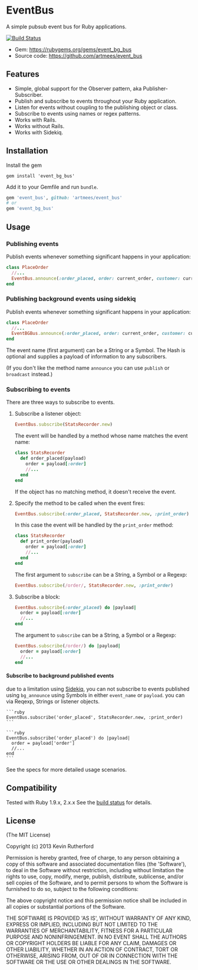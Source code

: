 # EventBus

A simple pubsub event bus for Ruby applications.

[![Build Status](https://travis-ci.org/artmees/event_bus.svg?branch=master)](https://travis-ci.org/artmees/event_bus)

* Gem: <https://rubygems.org/gems/event_bg_bus>
* Source code: <https://github.com/artmees/event_bus>

## Features

* Simple, global support for the Observer pattern, aka Publisher-Subscriber.
* Publish and subscribe to events throughout your Ruby application.
* Listen for events without coupling to the publishing object or class.
* Subscribe to events using names or regex patterns.
* Works with Rails.
* Works without Rails.
* Works with Sidekiq.

## Installation

Install the gem
```
gem install 'event_bg_bus'
```

Add it to your Gemfile and run `bundle`.

``` ruby
gem 'event_bus', github: 'artmees/event_bus'
# or
gem 'event_bg_bus'
```

## Usage

### Publishing events

Publish events whenever something significant happens in your application:

```ruby
class PlaceOrder
  //...
  EventBus.announce(:order_placed, order: current_order, customer: current_user)
end
```

### Publishing background events using sidekiq

Publish events whenever something significant happens in your application:

```ruby
class PlaceOrder
  //...
  EventBGBus.announce(:order_placed, order: current_order, customer: current_user)
end
```

The event name (first argument) can be a String or a Symbol.
The Hash is optional and supplies a payload of information to any subscribers.

(If you don't like the method name `announce` you can use `publish` or
`broadcast` instead.)

### Subscribing to events

There are three ways to subscribe to events.

1. Subscribe a listener object:

    ```ruby
    EventBus.subscribe(StatsRecorder.new)
    ```

    The event will be handled by a method whose name matches the event name:

    ```ruby
    class StatsRecorder
      def order_placed(payload)
        order = payload[:order]
        //...
      end
    end
    ```

    If the object has no matching method, it doesn't receive the event.

2. Specify the method to be called when the event fires:

    ```ruby
    EventBus.subscribe(:order_placed, StatsRecorder.new, :print_order)
    ```

    In this case the event will be handled by the `print_order` method:

    ```ruby
    class StatsRecorder
      def print_order(payload)
        order = payload[:order]
        //...
      end
    end
    ```

    The first argument to `subscribe` can be a String,
    a Symbol or a Regexp:

    ```ruby
    EventBus.subscribe(/order/, StatsRecorder.new, :print_order)
    ```

3. Subscribe a block:

    ```ruby
    EventBus.subscribe(:order_placed) do |payload|
      order = payload[:order]
      //...
    end
    ```

    The argument to `subscribe` can be a String, a Symbol or a Regexp:

    ```ruby
    EventBus.subscribe(/order/) do |payload|
      order = payload[:order]
      //...
    end
    ```

#### Subscribe to background published events

due to a limitation using [Sidekiq](https://github.com/mperham/sidekiq),
you can not subscribe to events published using `bg_announce` using Symbols in either `event_name` or `payload`.
you can via Reqexp, Strings or listener objects.


    ```ruby
    EventBus.subscribe('order_placed', StatsRecorder.new, :print_order)
    ```

    ```ruby
    EventBus.subscribe('order_placed') do |payload|
      order = payload['order']
      //...
    end
    ```

See the specs for more detailed usage scenarios.

## Compatibility

Tested with Ruby 1.9.x, 2.x.x
See the [build status](https://travis-ci.org/artmees/event_bus)
for details.

## License

(The MIT License)

Copyright (c) 2013 Kevin Rutherford

Permission is hereby granted, free of charge, to any person obtaining a copy of
this software and associated documentation files (the 'Software'), to deal in
the Software without restriction, including without limitation the rights to
use, copy, modify, merge, publish, distribute, sublicense, and/or sell copies
of the Software, and to permit persons to whom the Software is furnished to do
so, subject to the following conditions:

The above copyright notice and this permission notice shall be included in all
copies or substantial portions of the Software.

THE SOFTWARE IS PROVIDED 'AS IS', WITHOUT WARRANTY OF ANY KIND, EXPRESS OR
IMPLIED, INCLUDING BUT NOT LIMITED TO THE WARRANTIES OF MERCHANTABILITY,
FITNESS FOR A PARTICULAR PURPOSE AND NONINFRINGEMENT.  IN NO EVENT SHALL THE
AUTHORS OR COPYRIGHT HOLDERS BE LIABLE FOR ANY CLAIM, DAMAGES OR OTHER
LIABILITY, WHETHER IN AN ACTION OF CONTRACT, TORT OR OTHERWISE, ARISING FROM,
OUT OF OR IN CONNECTION WITH THE SOFTWARE OR THE USE OR OTHER DEALINGS IN THE
SOFTWARE.

